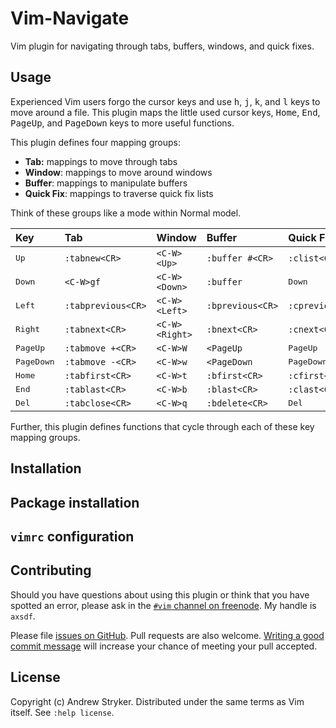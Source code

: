 # Vim-Navigate

Vim plugin for navigating through tabs, buffers, windows, and quick fixes.

## Usage

Experienced Vim users forgo the cursor keys and use <kbd>h</kbd>, <kbd>j</kbd>, 
<kbd>k</kbd>, and <kbd>l</kbd> keys to move around a file. This plugin maps the 
little used cursor keys, <kbd>Home</kbd>, <kbd>End</kbd>, <kbd>PageUp</kbd>, 
and <kbd>PageDown</kbd> keys to more useful functions.

This plugin defines four mapping groups:

- **Tab:** mappings to move through tabs
- **Window**: mappings to move around windows
- **Buffer**: mappings to manipulate buffers
- **Quick Fix**: mappings to traverse quick fix lists

Think of these groups like a mode within Normal model.

| Key                 | Tab                | Window         | Buffer           | Quick Fix           |
|:--------------------|:-------------------|:---------------|:-----------------|:--------------------|
| <kbd>Up</kbd>       | `:tabnew<CR>`      | `<C-W><Up>`    | `:buffer #<CR>`  | `:clist<CR>`        |
| <kbd>Down</kbd>     | `<C-W>gf`          | `<C-W><Down>`  | `:buffer`        | <kbd>Down</kbd>     |
| <kbd>Left</kbd>     | `:tabprevious<CR>` | `<C-W><Left>`  | `:bprevious<CR>` | `:cprevious<CR>`    |
| <kbd>Right</kbd>    | `:tabnext<CR>`     | `<C-W><Right>` | `:bnext<CR>`     | `:cnext<CR>`        |
| <kbd>PageUp</kbd>   | `:tabmove +<CR>`   | `<C-W>W`       | `<PageUp`        | <kbd>PageUp</kbd>   |
| <kbd>PageDown</kbd> | `:tabmove -<CR>`   | `<C-W>w`       | `<PageDown`      | <kbd>PageDown</kbd> |
| <kbd>Home</kbd>     | `:tabfirst<CR>`    | `<C-W>t`       | `:bfirst<CR>`    | `:cfirst<CR>`       |
| <kbd>End</kbd>      | `:tablast<CR>`     | `<C-W>b`       | `:blast<CR>`     | `:clast<CR>`        |
| <kbd>Del</kbd>      | `:tabclose<CR>`    | `<C-W>q`       | `:bdelete<CR>`   | <kbd>Del</kbd>      |


Further, this plugin defines functions that cycle through each of these key
mapping groups.

## Installation

## Package installation

## `vimrc` configuration


## Contributing

Should you have questions about using this plugin or think that you have
spotted an error, please ask in the [`#vim` channel on
freenode](https://webchat.freenode.net/?channels=vim). My handle is `axsdf`.

Please file [issues on
GitHub](https://github.com/andrewjstryker/vim-navigate/issues). Pull requests
are also welcome. [Writing a good commit
message](https://tbaggery.com/2008/04/19/a-note-about-git-commit-messages.html)
will increase your chance of meeting your pull accepted.

## License

Copyright (c) Andrew Stryker. Distributed under the same terms as Vim itself.
See `:help license`.
